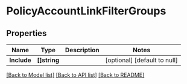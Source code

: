 # PolicyAccountLinkFilterGroups

## Properties
Name | Type | Description | Notes
------------ | ------------- | ------------- | -------------
**Include** | **[]string** |  | [optional] [default to null]

[[Back to Model list]](../README.md#documentation-for-models) [[Back to API list]](../README.md#documentation-for-api-endpoints) [[Back to README]](../README.md)

